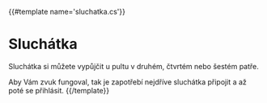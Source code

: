 {{#template name='sluchatka.cs'}}
# Sluchátka

Sluchátka si můžete vypůjčit u pultu v druhém, čtvrtém nebo šestém patře.

Aby Vám zvuk fungoval, tak je zapotřebí nejdříve sluchátka připojit a až poté se přihlásit.
{{/template}}